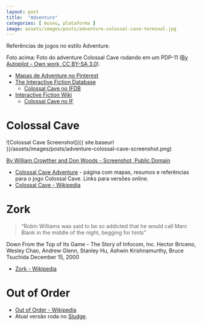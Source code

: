 ```yaml
---
layout: post
title:  "Adventure"
categories: [ museu, plataforma ]
image: assets/images/posts/adventure-colossal-cave-terminal.jpg
---
```


Referências de jogos no estilo Adventure.

Foto acima: Foto do adventure Colossal Cave rodando em um PDP-11 ([By Autopilot - Own work, CC BY-SA 3.0](https://commons.wikimedia.org/w/index.php?curid=33164592)).

* [Mapas de Adventure no Pinterest](https://pin.it/3oJkxHy)
* [The Interactive Fiction Database](https://ifdb.org)
  * [Colossal Cave no IFDB](https://ifdb.org/viewgame?id=fft6pu91j85y4acv)
* [Interactive Fiction Wiki](https://www.ifwiki.org/Main_Page)
  * [Colossal Cave no IF](https://www.ifwiki.org/Adventure)

# Colossal Cave

![Colossal Cave Screenshot]({{ site.baseurl }}/assets/images/posts/adventure-colossal-cave-screenshot.png)

[By William Crowther and Don Woods - Screenshot, Public Domain](https://commons.wikimedia.org/w/index.php?curid=52277701)

* [Colossal Cave Adventure](http://www.spitenet.com/cave/) -
  página com mapas, resumos e referências para o jogo Colossal Cave. Links para versões online.
* [Colossal Cave - Wikipedia](https://en.wikipedia.org/wiki/Colossal_Cave_Adventure)

# Zork

> “Robin Williams was said to be so addicted that he would call Marc Blank in the middle of the night, begging for hints”

Down From the Top of Its Game - The Story of Infocom, Inc.
Hector Briceno, Wesley Chao, Andrew Glenn, Stanley Hu, Ashwin Krishnamurthy, Bruce Tsuchida
December 15, 2000

* [Zork - Wikipedia](https://en.wikipedia.org/wiki/Zork)

# Out of Order

* [Out of Order - Wikipedia](https://en.wikipedia.org/wiki/Out_of_Order_(video_game))
* Atual versão roda no [Sludge](http://opensludge.github.io/).

